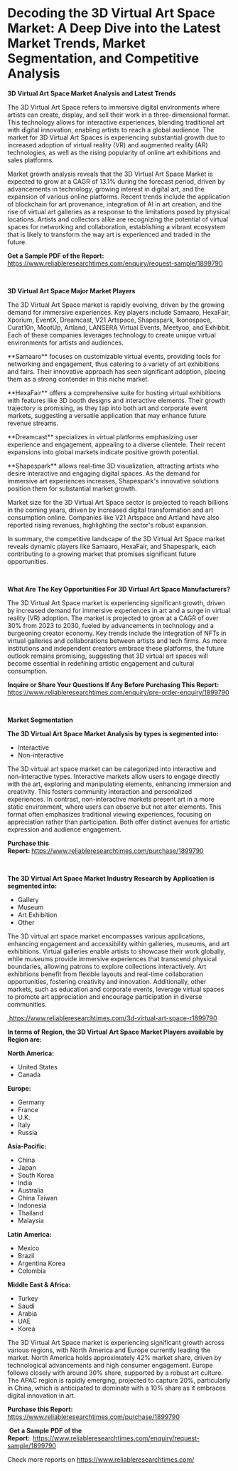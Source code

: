 <p><h1>Decoding the 3D Virtual Art Space Market: A Deep Dive into the Latest Market Trends, Market Segmentation, and Competitive Analysis</h1></p><p><strong>3D Virtual Art Space Market Analysis and Latest Trends</strong></p>
<p><p>The 3D Virtual Art Space refers to immersive digital environments where artists can create, display, and sell their work in a three-dimensional format. This technology allows for interactive experiences, blending traditional art with digital innovation, enabling artists to reach a global audience. The market for 3D Virtual Art Spaces is experiencing substantial growth due to increased adoption of virtual reality (VR) and augmented reality (AR) technologies, as well as the rising popularity of online art exhibitions and sales platforms.</p><p>Market growth analysis reveals that the 3D Virtual Art Space Market is expected to grow at a CAGR of 13.1% during the forecast period, driven by advancements in technology, growing interest in digital art, and the expansion of various online platforms. Recent trends include the application of blockchain for art provenance, integration of AI in art creation, and the rise of virtual art galleries as a response to the limitations posed by physical locations. Artists and collectors alike are recognizing the potential of virtual spaces for networking and collaboration, establishing a vibrant ecosystem that is likely to transform the way art is experienced and traded in the future.</p></p>
<p><strong>Get a Sample PDF of the Report:&nbsp;</strong> <a href="https://www.reliableresearchtimes.com/enquiry/request-sample/1899790?utm_campaign=3346&utm_medium=2&utm_source=Github&utm_content=ia&utm_term=11032025&utm_id=3d-virtual-art-space">https://www.reliableresearchtimes.com/enquiry/request-sample/1899790</a></p>
<p>&nbsp;</p>
<p><strong>3D Virtual Art Space Major Market Players</strong></p>
<p><p>The 3D Virtual Art Space market is rapidly evolving, driven by the growing demand for immersive experiences. Key players include Samaaro, HexaFair, Xporium, EventX, Dreamcast, V21 Artspace, Shapespark, Ikonospace, Curat10n, MootUp, Artland, LANSERA Virtual Events, Meetyoo, and Exhibbit. Each of these companies leverages technology to create unique virtual environments for artists and audiences.</p><p>**Samaaro** focuses on customizable virtual events, providing tools for networking and engagement, thus catering to a variety of art exhibitions and fairs. Their innovative approach has seen significant adoption, placing them as a strong contender in this niche market.</p><p>**HexaFair** offers a comprehensive suite for hosting virtual exhibitions with features like 3D booth designs and interactive elements. Their growth trajectory is promising, as they tap into both art and corporate event markets, suggesting a versatile application that may enhance future revenue streams.</p><p>**Dreamcast** specializes in virtual platforms emphasizing user experience and engagement, appealing to a diverse clientele. Their recent expansions into global markets indicate positive growth potential.</p><p>**Shapespark** allows real-time 3D visualization, attracting artists who desire interactive and engaging digital spaces. As the demand for immersive art experiences increases, Shapespark's innovative solutions position them for substantial market growth.</p><p>Market size for the 3D Virtual Art Space sector is projected to reach billions in the coming years, driven by increased digital transformation and art consumption online. Companies like V21 Artspace and Artland have also reported rising revenues, highlighting the sector's robust expansion. </p><p>In summary, the competitive landscape of the 3D Virtual Art Space market reveals dynamic players like Samaaro, HexaFair, and Shapespark, each contributing to a growing market that promises significant future opportunities.</p></p>
<p>&nbsp;</p>
<p><strong>What Are The Key Opportunities For 3D Virtual Art Space Manufacturers?</strong></p>
<p><p>The 3D Virtual Art Space market is experiencing significant growth, driven by increased demand for immersive experiences in art and a surge in virtual reality (VR) adoption. The market is projected to grow at a CAGR of over 30% from 2023 to 2030, fueled by advancements in technology and a burgeoning creator economy. Key trends include the integration of NFTs in virtual galleries and collaborations between artists and tech firms. As more institutions and independent creators embrace these platforms, the future outlook remains promising, suggesting that 3D virtual art spaces will become essential in redefining artistic engagement and cultural consumption.</p></p>
<p><strong>Inquire or Share Your Questions If Any Before Purchasing This Report:</strong> <a href="https://www.reliableresearchtimes.com/enquiry/pre-order-enquiry/1899790?utm_campaign=3346&utm_medium=2&utm_source=Github&utm_content=ia&utm_term=11032025&utm_id=3d-virtual-art-space">https://www.reliableresearchtimes.com/enquiry/pre-order-enquiry/1899790</a></p>
<p>&nbsp;</p>
<p><strong>Market Segmentation</strong></p>
<p><strong>The 3D Virtual Art Space Market Analysis by types is segmented into:</strong></p>
<p><ul><li>Interactive</li><li>Non-interactive</li></ul></p>
<p><p>The 3D virtual art space market can be categorized into interactive and non-interactive types. Interactive markets allow users to engage directly with the art, exploring and manipulating elements, enhancing immersion and creativity. This fosters community interaction and personalized experiences. In contrast, non-interactive markets present art in a more static environment, where users can observe but not alter elements. This format often emphasizes traditional viewing experiences, focusing on appreciation rather than participation. Both offer distinct avenues for artistic expression and audience engagement.</p></p>
<p><strong>Purchase this Report:&nbsp;</strong><a href="https://www.reliableresearchtimes.com/purchase/1899790?utm_campaign=3346&utm_medium=2&utm_source=Github&utm_content=ia&utm_term=11032025&utm_id=3d-virtual-art-space">https://www.reliableresearchtimes.com/purchase/1899790</a></p>
<p>&nbsp;</p>
<p><strong>The 3D Virtual Art Space Market Industry Research by Application is segmented into:</strong></p>
<p><ul><li>Gallery</li><li>Museum</li><li>Art Exhibition</li><li>Other</li></ul></p>
<p><p>The 3D virtual art space market encompasses various applications, enhancing engagement and accessibility within galleries, museums, and art exhibitions. Virtual galleries enable artists to showcase their work globally, while museums provide immersive experiences that transcend physical boundaries, allowing patrons to explore collections interactively. Art exhibitions benefit from flexible layouts and real-time collaboration opportunities, fostering creativity and innovation. Additionally, other markets, such as education and corporate events, leverage virtual spaces to promote art appreciation and encourage participation in diverse communities.</p></p>
<p><a href="https://www.reliableresearchtimes.com/3d-virtual-art-space-r1899790?utm_campaign=3346&utm_medium=2&utm_source=Github&utm_content=ia&utm_term=11032025&utm_id=3d-virtual-art-space">&nbsp;https://www.reliableresearchtimes.com/3d-virtual-art-space-r1899790</a></p>
<p><strong>In terms of Region, the 3D Virtual Art Space Market Players available by Region are:</strong></p>
<p>
    <p> <strong> North America: </strong>
        <ul>
            <li>United States</li>
            <li>Canada</li>
        </ul>
        </p> 
    <p> <strong> Europe: </strong>
        <ul>
            <li>Germany</li>
            <li>France</li>
            <li>U.K.</li>
            <li>Italy</li>
            <li>Russia</li>
        </ul>
        </p> 
    <p> <strong> Asia-Pacific: </strong>
        <ul>
            <li>China</li>
            <li>Japan</li>
            <li>South Korea</li>
            <li>India</li>
            <li>Australia</li>
            <li>China Taiwan</li>
            <li>Indonesia</li>
            <li>Thailand</li>
            <li>Malaysia</li>
        </ul>
        </p> 
    <p> <strong> Latin America: </strong>
        <ul>
            <li>Mexico</li>
            <li>Brazil</li>
            <li>Argentina Korea</li>
            <li>Colombia</li>
        </ul>
        </p> 
    <p> <strong> Middle East & Africa: </strong>
        <ul>
            <li>Turkey</li>
            <li>Saudi</li>
            <li>Arabia</li>
            <li>UAE</li>
            <li>Korea</li>
        </ul>
    </p>
    </p>
<p><p>The 3D Virtual Art Space market is experiencing significant growth across various regions, with North America and Europe currently leading the market. North America holds approximately 42% market share, driven by technological advancements and high consumer engagement. Europe follows closely with around 30% share, supported by a robust art culture. The APAC region is rapidly emerging, projected to capture 20%, particularly in China, which is anticipated to dominate with a 10% share as it embraces digital innovation in art.</p></p>
<p><strong>Purchase this Report: </strong><a href="https://www.reliableresearchtimes.com/purchase/1899790?utm_campaign=3346&utm_medium=2&utm_source=Github&utm_content=ia&utm_term=11032025&utm_id=3d-virtual-art-space">https://www.reliableresearchtimes.com/purchase/1899790</a></p>
<p>&nbsp;<strong>Get a Sample PDF of the Report:&nbsp;&nbsp;</strong><a href="https://www.reliableresearchtimes.com/enquiry/request-sample/1899790?utm_campaign=3346&utm_medium=2&utm_source=Github&utm_content=ia&utm_term=11032025&utm_id=3d-virtual-art-space">https://www.reliableresearchtimes.com/enquiry/request-sample/1899790</a></p>
<p><strong></strong></p>
<p>Check more reports on <a href="https://www.reliableresearchtimes.com/?utm_campaign=3346&utm_medium=2&utm_source=Github&utm_content=ia&utm_term=11032025&utm_id=3d-virtual-art-space">https://www.reliableresearchtimes.com/</a></p>